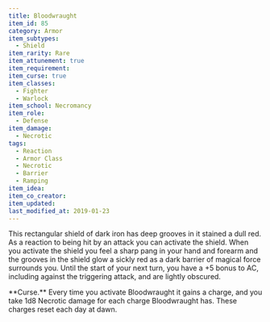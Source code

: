 ```yaml
---
title: Bloodwraught
item_id: 85
category: Armor
item_subtypes:
  - Shield
item_rarity: Rare
item_attunement: true
item_requirement:
item_curse: true
item_classes:
  - Fighter
  - Warlock
item_school: Necromancy
item_role:
  - Defense
item_damage:
  - Necrotic
tags:
  - Reaction
  - Armor Class
  - Necrotic
  - Barrier
  - Ramping
item_idea:
item_co_creator:
item_updated:
last_modified_at: 2019-01-23
---
```


This rectangular shield of dark iron has deep grooves in it stained a dull red.
As a reaction to being hit by an attack you can activate the shield. When you activate the shield you feel a sharp pang in your hand and forearm and the grooves in the shield glow a sickly red as a dark barrier of magical force surrounds you. Until the start of your next turn, you have a +5 bonus to AC, including against the triggering attack, and are lightly obscured.

<!--excerpt-->
<div id="curse">
**Curse.** Every time you activate Bloodwraught it gains a charge, and you take 1d8 Necrotic damage for each charge Bloodwraught has. These charges reset each day at dawn.
</div>
